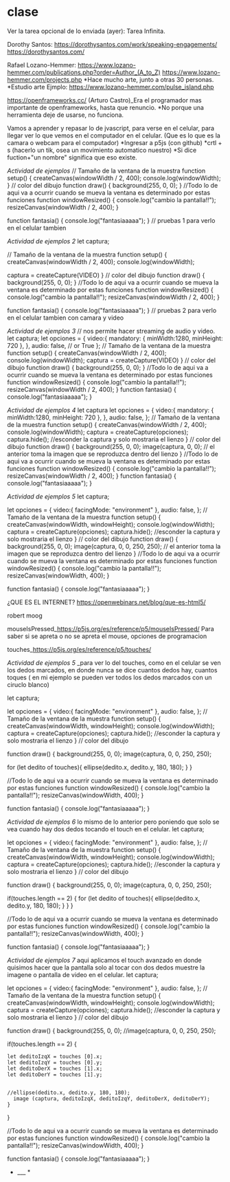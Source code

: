 # clase

Ver la tarea opcional de lo enviada (ayer): Tarea Infinita.

Dorothy Santos:
https://dorothysantos.com/work/speaking-engagements/
https://dorothysantos.com/


Rafael Lozano-Hemmer:
https://www.lozano-hemmer.com/publications.php?order=Author_(A_to_Z)
https://www.lozano-hemmer.com/projects.php
*Hace mucho arte, junto a otras 30 personas.
*Estudio arte
Ejmplo:
https://www.lozano-hemmer.com/pulse_island.php

https://openframeworks.cc/
(Arturo Castro)_Era el programador mas importante de openframeworks, hasta que renuncio.
*No porque una herramienta deje de usarse, no funciona.

Vamos a aprender y repasar lo de jvascript, para verse en el celular, para llegar ver lo que vemos en el computador en el celular. (Que es lo que es la camara o webcam para el computador)
*Ingresar a p5js (con github)
*crtl + s (hacerlo un tik, osea un movimiento automatico nuestro)
*Si dice fuction+"un nombre" significa que eso existe.


*Actividad de ejemplos*
// Tamaño de la ventana de la muestra
function setup() {
  createCanvas(windowWidth / 2, 400);
  console.log(windowWidth);
}
// color del dibujo
function draw() {
  background(255, 0, 0);
}
//Todo lo de aqui va a ocurrir cuando se mueva la ventana es determinado por estas funciones
function windowResized() {
  console.log("cambio la pantalla!!");
  resizeCanvas(windowWidth / 2, 400);
 }

function fantasia() {
  console.log("fantasiaaaaa");
  }
// pruebas 1 para verlo en el celular tambien



*Actividad de ejemplos 2*
let captura;

// Tamaño de la ventana de la muestra
function setup() {
  createCanvas(windowWidth / 2, 400);
  console.log(windowWidth);
  
  captura = createCapture(VIDEO)
}
// color del dibujo
function draw() {
  background(255, 0, 0);
}
//Todo lo de aqui va a ocurrir cuando se mueva la ventana es determinado por estas funciones
function windowResized() {
  console.log("cambio la pantalla!!");
  resizeCanvas(windowWidth / 2, 400);
 }

function fantasia() {
  console.log("fantasiaaaaa");
  }
// pruebas 2 para verlo en el celular tambien con camara y video


*Actividad de ejemplos 3*
// nos permite hacer streaming de audio y video.
let captura;
let opciones = {
  video:{
    mandatory: {
      minWidth:1280,
      minHeight: 720
    },
  },
  audio: false, // or True
};
// Tamaño de la ventana de la muestra
function setup() {
  createCanvas(windowWidth / 2, 400);
  console.log(windowWidth);
  captura = createCapture(VIDEO)
}
// color del dibujo
function draw() {
  background(255, 0, 0);
}
//Todo lo de aqui va a ocurrir cuando se mueva la ventana es determinado por estas funciones
function windowResized() {
  console.log("cambio la pantalla!!");
  resizeCanvas(windowWidth / 2, 400);
 }
function fantasia() {
  console.log("fantasiaaaaa");
  }



*Actividad de ejemplos 4*
let captura
let opciones = {
  video:{
    mandatory: {
      minWidth:1280,
      minHeight: 720
    },
  },
  audio: false,
};
// Tamaño de la ventana de la muestra
function setup() {
  createCanvas(windowWidth / 2, 400);
  console.log(windowWidth);
  captura = createCapture(opciones);
  captura.hide();
  //esconder la captura y solo mostraria el lienzo
}
// color del dibujo
function draw() {
  background(255, 0, 0);
  image(captura, 0, 0);
// el anterior toma la imagen que se reproduzca dentro del lienzo
}
//Todo lo de aqui va a ocurrir cuando se mueva la ventana es determinado por estas funciones
function windowResized() {
  console.log("cambio la pantalla!!");
  resizeCanvas(windowWidth / 2, 400);
 }
function fantasia() {
  console.log("fantasiaaaaa");
  }



*Actividad de ejemplos 5*
let captura;

let opciones = {
  video:{
    facingMode: "environment"
  },
  audio: false,
};
// Tamaño de la ventana de la muestra
function setup() {
  createCanvas(windowWidth, windowHeight);
  console.log(windowWidth);
  captura = createCapture(opciones);
  captura.hide();
  //esconder la captura y solo mostraria el lienzo
}
// color del dibujo
function draw() {
  background(255, 0, 0);
  image(captura, 0, 0, 250, 250);
// el anterior toma la imagen que se reproduzca dentro del lienzo
}
//Todo lo de aqui va a ocurrir cuando se mueva la ventana es determinado por estas funciones
function windowResized() {
  console.log("cambio la pantalla!!");
  resizeCanvas(windowWidth, 400);
 }

function fantasia() {
  console.log("fantasiaaaaa");
  }


  ¿QUE ES EL INTERNET?
  https://openwebinars.net/blog/que-es-html5/

  robert moog

mouseIsPressed_https://p5js.org/es/reference/p5/mouseIsPressed/
Para saber si se apreta o no se apreta el mouse, opciones de programacion 

touches_https://p5js.org/es/reference/p5/touches/


*Actividad de ejemplos 5* _para ver lo del touches, como en el celular se ven los dedos marcados, en donde nunca se dice cuantos dedos hay, cuantos toques ( en mi ejemplo se pueden ver todos los dedos marcados con un ciruclo blanco)

let captura;

let opciones = {
  video:{
    facingMode: "environment"
  },
  audio: false,
};
// Tamaño de la ventana de la muestra
function setup() {
  createCanvas(windowWidth, windowHeight);
  console.log(windowWidth);
  captura = createCapture(opciones);
  captura.hide();
  //esconder la captura y solo mostraria el lienzo
}
// color del dibujo

function draw() {
  background(255, 0, 0);
  image(captura, 0, 0, 250, 250);
  
  
  for (let dedito of touches){
    ellipse(dedito.x, dedito.y, 180, 180);
  }
}

//Todo lo de aqui va a ocurrir cuando se mueva la ventana es determinado por estas funciones
function windowResized() {
  console.log("cambio la pantalla!!");
  resizeCanvas(windowWidth, 400);
 }

function fantasia() {
  console.log("fantasiaaaaa");
  }


*Actividad de ejemplos 6* lo mismo de lo anterior pero poniendo que solo se vea cuando hay dos dedos tocando el touch en el celular.
let captura;

let opciones = {
  video:{
    facingMode: "environment"
  },
  audio: false,
};
// Tamaño de la ventana de la muestra
function setup() {
  createCanvas(windowWidth, windowHeight);
  console.log(windowWidth);
  captura = createCapture(opciones);
  captura.hide();
  //esconder la captura y solo mostraria el lienzo
}
// color del dibujo

function draw() {
  background(255, 0, 0);
  image(captura, 0, 0, 250, 250);
  
  
  if(touches.length == 2) {
    for (let dedito of touches){
    ellipse(dedito.x, dedito.y, 180, 180);
    } 
  }
}

//Todo lo de aqui va a ocurrir cuando se mueva la ventana es determinado por estas funciones
function windowResized() {
  console.log("cambio la pantalla!!");
  resizeCanvas(windowWidth, 400);
 }

function fantasia() {
  console.log("fantasiaaaaa");
  }



*Actividad de ejemplos 7* aqui aplicamos el touch avanzado en donde quisimos hacer que la pantalla solo al tocar con dos dedos muestre la imagene o pantalla de video en el celular. 
let captura;

let opciones = {
  video:{
    facingMode: "environment"
  },
  audio: false,
};
// Tamaño de la ventana de la muestra
function setup() {
  createCanvas(windowWidth, windowHeight);
  console.log(windowWidth);
  captura = createCapture(opciones);
  captura.hide();
  //esconder la captura y solo mostraria el lienzo
}
// color del dibujo

function draw() {
  background(255, 0, 0);
  //image(captura, 0, 0, 250, 250);
  
  if(touches.length == 2) {
    
    let deditoIzqX = touches [0].x;
    let deditoIzqY = touches [0].y;
    let deditoDerX = touches [1].x;
    let deditoDerY = touches [1].y;
  
      
    //ellipse(dedito.x, dedito.y, 180, 180);
      image (captura, deditoIzqX, deditoIzqY, deditoDerX, deditoDerY);
    } 
  }

//Todo lo de aqui va a ocurrir cuando se mueva la ventana es determinado por estas funciones
function windowResized() {
  console.log("cambio la pantalla!!");
  resizeCanvas(windowWidth, 400);
 }

function fantasia() {
  console.log("fantasiaaaaa");
  }

* ___ *









